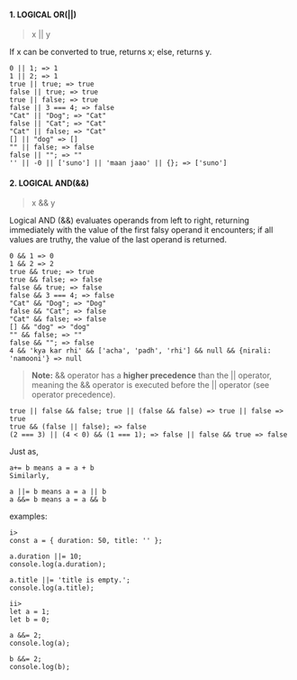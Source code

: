 
#### 1. LOGICAL OR(||)
> x || y

If x can be converted to true, returns x; else, returns y.
```
0 || 1; => 1
1 || 2; => 1
true || true; => true 
false || true; => true
true || false; => true
false || 3 === 4; => false
"Cat" || "Dog"; => "Cat"
false || "Cat"; => "Cat"
"Cat" || false; => "Cat"
[] || "dog" => []
"" || false; => false
false || ""; => ""
'' || -0 || ['suno'] || 'maan jaao' || {}; => ['suno']
```

#### 2. LOGICAL AND(&&)
>x && y

Logical AND (&&) evaluates operands from left to right, returning immediately with the value of the first falsy operand it encounters; if all values are truthy, the value of the last operand is returned.
```
0 && 1 => 0
1 && 2 => 2
true && true; => true
true && false; => false
false && true; => false
false && 3 === 4; => false
"Cat" && "Dog"; => "Dog"
false && "Cat"; => false
"Cat" && false; => false
[] && "dog" => "dog"
"" && false; => ""
false && ""; => false
4 && 'kya kar rhi' && ['acha', 'padh', 'rhi'] && null && {nirali: 'namooni'} => null
```

> **Note:**
 && operator has a **higher precedence** than the || operator, meaning the && operator is executed before the || operator (see operator precedence).

```
true || false && false; true || (false && false) => true || false =>  true
true && (false || false); => false
(2 === 3) || (4 < 0) && (1 === 1); => false || false && true => false
```



Just as,
```
a+= b means a = a + b
Similarly,

a ||= b means a = a || b
a &&= b means a = a && b
```
examples:
```
i>
const a = { duration: 50, title: '' };

a.duration ||= 10;
console.log(a.duration);

a.title ||= 'title is empty.';
console.log(a.title);

ii>
let a = 1;
let b = 0;

a &&= 2;
console.log(a);

b &&= 2;
console.log(b);
```